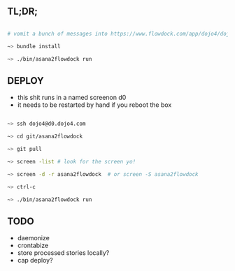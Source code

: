 TL;DR;
-----

```bash

# vomit a bunch of messages into https://www.flowdock.com/app/dojo4/dojo4

~> bundle install

~> ./bin/asana2flowdock run 

```

DEPLOY
------

- this shit runs in a named screenon d0
- it needs to be restarted by hand if you reboot the box

```bash

~> ssh dojo4@d0.dojo4.com

~> cd git/asana2flowdock

~> git pull

~> screen -list # look for the screen yo!

~> screen -d -r asana2flowdock  # or screen -S asana2flowdock

~> ctrl-c

~> ./bin/asana2flowdock run

```




TODO
----

- daemonize
- crontabize
- store processed stories locally?
- cap deploy?



